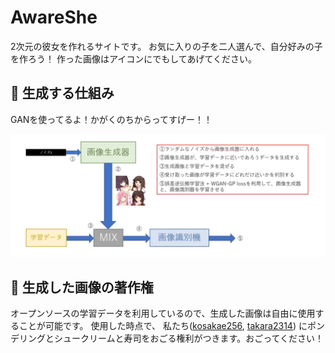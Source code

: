 # AwareShe
2次元の彼女を作れるサイトです。
お気に入りの子を二人選んで、自分好みの子を作ろう！
作った画像はアイコンにでもしてあげてください。

## 👾 生成する仕組み
GANを使ってるよ！かがくのちからってすげー！！

![生成する仕組み](https://github.com/takara2314/awareshe/blob/main/public/images/generate-flow.webp)

## 🛂 生成した画像の著作権
オープンソースの学習データを利用しているので、生成した画像は自由に使用することが可能です。
使用した時点で、
私たち([kosakae256](https://twitter.com/kosakae256), [takara2314](https://twitter.com/takara2314))
にポンデリングとシュークリームと寿司をおごる権利がつきます。おごってください！
